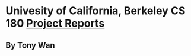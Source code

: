 # Univesity of California, Berkeley CS 180 [Project Reports](https://tonywan7.github.io/)
## By Tony Wan
